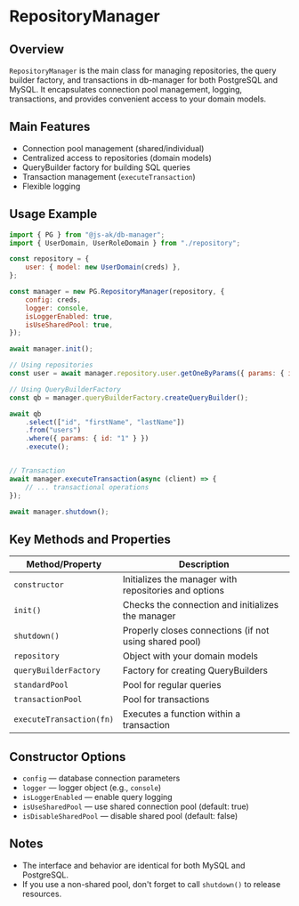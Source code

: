 # RepositoryManager

## Overview

`RepositoryManager` is the main class for managing repositories, the query builder factory, and transactions in db-manager for both PostgreSQL and MySQL. It encapsulates connection pool management, logging, transactions, and provides convenient access to your domain models.

## Main Features

- Connection pool management (shared/individual)
- Centralized access to repositories (domain models)
- QueryBuilder factory for building SQL queries
- Transaction management (`executeTransaction`)
- Flexible logging

## Usage Example

```javascript
import { PG } from "@js-ak/db-manager";
import { UserDomain, UserRoleDomain } from "./repository";

const repository = {
    user: { model: new UserDomain(creds) },
};

const manager = new PG.RepositoryManager(repository, {
    config: creds,
    logger: console,
    isLoggerEnabled: true,
    isUseSharedPool: true,
});

await manager.init();

// Using repositories
const user = await manager.repository.user.getOneByParams({ params: { id: 1 } });

// Using QueryBuilderFactory
const qb = manager.queryBuilderFactory.createQueryBuilder();

await qb
    .select(["id", "firstName", "lastName"])
    .from("users")
    .where({ params: { id: "1" } })
    .execute();


// Transaction
await manager.executeTransaction(async (client) => {
    // ... transactional operations
});

await manager.shutdown();
```

## Key Methods and Properties

| Method/Property           | Description                                            |
|---------------------------|--------------------------------------------------------|
| `constructor`             | Initializes the manager with repositories and options  |
| `init()`                  | Checks the connection and initializes the manager      |
| `shutdown()`              | Properly closes connections (if not using shared pool) |
| `repository`              | Object with your domain models                         |
| `queryBuilderFactory`     | Factory for creating QueryBuilders                     |
| `standardPool`            | Pool for regular queries                               |
| `transactionPool`         | Pool for transactions                                  |
| `executeTransaction(fn)`  | Executes a function within a transaction               |

## Constructor Options

- `config` — database connection parameters
- `logger` — logger object (e.g., `console`)
- `isLoggerEnabled` — enable query logging
- `isUseSharedPool` — use shared connection pool (default: true)
- `isDisableSharedPool` — disable shared pool (default: false)

## Notes

- The interface and behavior are identical for both MySQL and PostgreSQL.
- If you use a non-shared pool, don't forget to call `shutdown()` to release resources.
